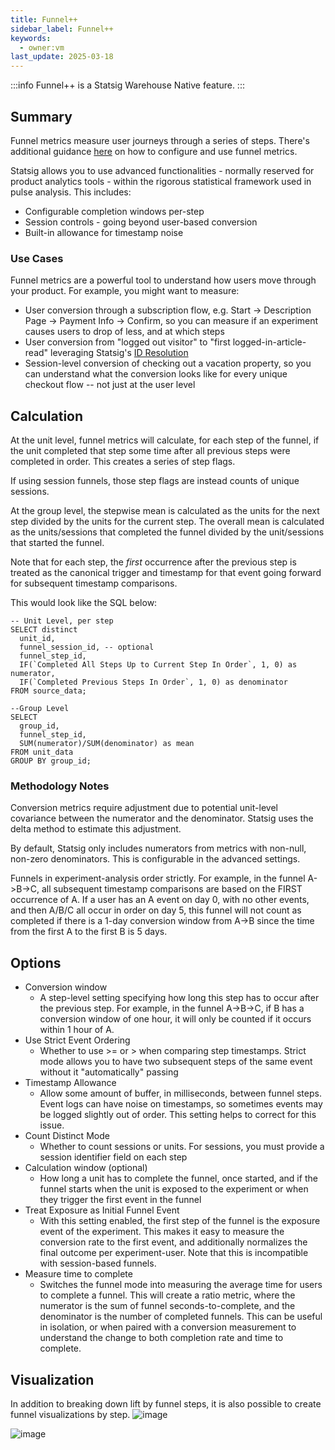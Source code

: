 ```yaml
---
title: Funnel++
sidebar_label: Funnel++
keywords:
  - owner:vm
last_update: 2025-03-18
---
```


:::info
Funnel++ is a Statsig Warehouse Native feature.
:::

## Summary

Funnel metrics measure user journeys through a series of steps. There's additional guidance [here](/statsig-warehouse-native/features/funnel-metrics) on how to configure and use funnel metrics.

Statsig allows you to use advanced functionalities - normally reserved for product analytics tools - within the rigorous statistical framework used in pulse analysis. This includes:

- Configurable completion windows per-step
- Session controls - going beyond user-based conversion
- Built-in allowance for timestamp noise

### Use Cases

Funnel metrics are a powerful tool to understand how users move through your product. For example, you might want to measure:

- User conversion through a subscription flow, e.g. Start -> Description Page -> Payment Info -> Confirm, so you can measure if an experiment causes users to drop of less, and at which steps
- User conversion from "logged out visitor" to "first logged-in-article-read" leveraging Statsig's [ID Resolution](/statsig-warehouse-native/features/funnel-metrics)
- Session-level conversion of checking out a vacation property, so you can understand what the conversion looks like for every unique checkout flow -- not just at the user level

## Calculation

At the unit level, funnel metrics will calculate, for each step of the funnel, if the unit completed that step some time after all previous steps were completed in order. This creates a series of step flags.

If using session funnels, those step flags are instead counts of unique sessions.

At the group level, the stepwise mean is calculated as the units for the next step divided by the units for the current step. The overall mean is calculated as the units/sessions that completed the funnel divided by the unit/sessions that started the funnel.

Note that for each step, the _first_ occurrence after the previous step is treated as the canonical trigger and timestamp for that event going forward for subsequent timestamp comparisons.

This would look like the SQL below:

```
-- Unit Level, per step
SELECT distinct
  unit_id,
  funnel_session_id, -- optional
  funnel_step_id,
  IF(`Completed All Steps Up to Current Step In Order`, 1, 0) as numerator,
  IF(`Completed Previous Steps In Order`, 1, 0) as denominator
FROM source_data;

--Group Level
SELECT
  group_id,
  funnel_step_id,
  SUM(numerator)/SUM(denominator) as mean
FROM unit_data
GROUP BY group_id;
```

### Methodology Notes

Conversion metrics require adjustment due to potential unit-level covariance between the numerator and the denominator. Statsig uses the delta method to estimate this adjustment.

By default, Statsig only includes numerators from metrics with non-null, non-zero denominators. This is configurable in the advanced settings.

Funnels in experiment-analysis order strictly. For example, in the funnel A->B->C, all subsequent timestamp comparisons are based on the FIRST occurrence of A. If a user has an A event on day 0, with no other events, and then A/B/C all occur in order on day 5, this funnel will not count as completed if there is a 1-day conversion window from A->B since the time from the first A to the first B is 5 days.

## Options

- Conversion window
  - A step-level setting specifying how long this step has to occur after the previous step. For example, in the funnel A->B->C, if B has a conversion window of one hour, it will only be counted if it occurs within 1 hour of A.
- Use Strict Event Ordering
  - Whether to use >= or > when comparing step timestamps. Strict mode allows you to have two subsequent steps of the same event without it "automatically" passing
- Timestamp Allowance
  - Allow some amount of buffer, in milliseconds, between funnel steps. Event logs can have noise on timestamps, so sometimes events may be logged slightly out of order. This setting helps to correct for this issue.
- Count Distinct Mode
  - Whether to count sessions or units. For sessions, you must provide a session identifier field on each step
- Calculation window (optional)
  - How long a unit has to complete the funnel, once started, and if the funnel starts when the unit is exposed to the experiment or when they trigger the first event in the funnel
- Treat Exposure as Initial Funnel Event
  - With this setting enabled, the first step of the funnel is the exposure event of the experiment. This makes it easy to measure the conversion rate to the first event, and additionally normalizes the final outcome per experiment-user. Note that this is incompatible with session-based funnels.
- Measure time to complete
  - Switches the funnel mode into measuring the average time for users to complete a funnel. This will create a ratio metric, where the numerator is the sum of funnel seconds-to-complete, and the denominator is the number of completed funnels. This can be useful in isolation, or when paired with a conversion measurement to understand the change to both completion rate and time to complete.
 
## Visualization
In addition to breaking down lift by funnel steps, it is also possible to create funnel visualizations by step. 
![image](https://github.com/user-attachments/assets/c38ca372-5323-408f-89b6-121300b4e60c)

![image](https://github.com/user-attachments/assets/8e10442f-be78-455e-84a3-053e4a61434a)

